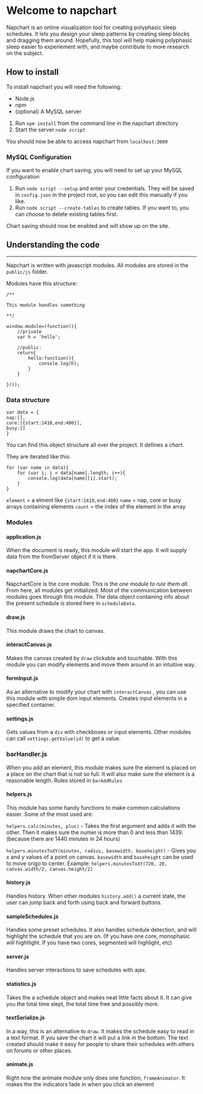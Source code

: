 # Welcome to napchart

Napchart is an online visualization tool for creating polyphasic sleep schedules. It lets you design your sleep patterns by creating sleep blocks and dragging them around. Hopefully, this tool will help making polyphasic sleep easier to experiement with, and maybe contribute to more research on the subject.

## How to install

To install napchart you will need the following:

* Node.js
* npm
* (optional) A MySQL server

1. Run `npm install` from the command line in the napchart directory
2. Start the server `node script`

You should now be able to access napchart from `localhost:3000`

### MySQL Configuration

If you want to enable chart saving, you will need to set up your MySQL configuration

1. Run `node script --setup` and enter your credentials. They will be saved in `config.json` in the project root, so you can edit this manually if you like.
2. Run `node script --create-tables` to create tables. If you want to, you can choose to delete existing tables first.

Chart saving should now be enabled and will show up on the site.

## Understanding the code

----

Napchart is written with javascript modules. All modules are stored in the `public/js` folder.

Modules have this structure:

```
/**

This module handles something

**/

window.module=(function(){
	//private
	var h = 'hello';

	//public:
	return{
		hello:function(){
			console.log(h);
		}
	}

}());
```

### Data structure
```
var data = {
nap:[],
core:[{start:1410,end:480}],
busy:[]
}
```
You can find this object structure all over the project. It defines a *chart*.

They are iterated like this:
```
for (var name in data){
	for (var i; i < data[name].length; i++){
		console.log(data[name][i].start);
	}
}
```

`element` = a elment like `{start:1410,end:480}`
`name` = nap, core or busy arrays containing elements
`count` = the index of the element in the array

### Modules

#### application.js

When the document is ready, this module will start the app. It will supply data from the fromServer object if it is there.

#### napchartCore.js

NapchartCore is the core module. This is the _one module to rule them all_. From here, all modules get initialized. Most of the communication between modules goes through this module.
The data object containing info about the present schedule is stored here in `scheduleData`.

#### draw.js

This module draws the chart to canvas.

#### interactCanvas.js

Makes the canvas created by `draw` clickable and touchable. With this module you can modify elements and move them around in an intuitive way.

#### formInput.js

As an alternative to modify your chart with `interactCanvas` , you can use this module with simple dom input elements. Creates input elements in a specified container.

#### settings.js

Gets values from a `div` with checkboxes or input elements. Other modules can call `settings.getValue(id)` to get a value.

### barHandler.js

When you add an element, this module makes sure the element is placed on a place on the chart that is not so full. It will also make sure the element is a reasonable length. Rules stored in `barAddRules`

#### helpers.js

This module has some handy functions to make common calculations easier.
Some of the most used are:

`helpers.calc(minutes, plus)` - Takes the first argument and adds it with the other. Then it makes sure the numer is more than 0 and less than 1439. (because there are 1440 minutes in 24 hours)

`helpers.minutesToXY(minutes, radius, basewidth, baseheight)` - Gives you x and y values of a point on canvas.  `basewidth` and `baseheight` can be used to move origo to center. Example: `helpers.minutesToXY(720, 20, canvas.width/2, canvas.height/2)`

#### history.js

Handles history. When other modules `history.add()` a current state, the user can jump back and forth using back and forward buttons.

#### sampleSchedules.js

Handles some preset schedules. It also handles schedule detection, and will highlight the schedule that you are on. (If you have one core, monophasic will hightlight. If you have two cores, segmented will highlight, etc)

#### server.js

Handles server interactions to save schedules with ajax.

#### statistics.js

Takes the a schedule object and makes neat little facts about it. It can give you the total time slept, the total time free and possibly more.

#### textSerialize.js

In a way, this is an alternative to `draw`. It makes the schedule easy to read in a text format.
If you save the chart it will put a link in the bottom.
The text created should make it easy for people to share their schedules with others on forums or other places.

#### animate.js

Right now the animate module only does one function, `frameAnimator`. It makes the the indicators fade in when you click an element
